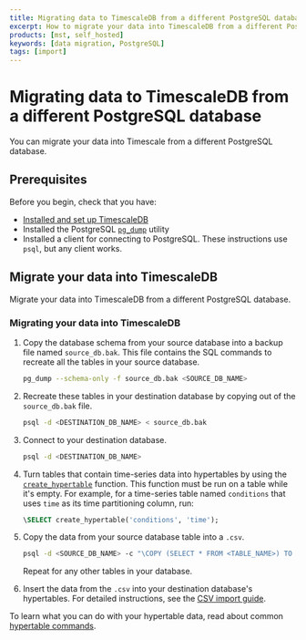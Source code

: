 ```yaml
---
title: Migrating data to TimescaleDB from a different PostgreSQL database
excerpt: How to migrate your data into TimescaleDB from a different PostgreSQL database
products: [mst, self_hosted]
keywords: [data migration, PostgreSQL]
tags: [import]
---
```


# Migrating data to TimescaleDB from a different PostgreSQL database

You can migrate your data into Timescale from a different PostgreSQL database.

## Prerequisites

Before you begin, check that you have:

*   [Installed and set up TimescaleDB][install]
*   Installed the PostgreSQL [`pg_dump`][pg_dump] utility
*   Installed a client for connecting to PostgreSQL. These instructions use
  `psql`, but any client works.

## Migrate your data into TimescaleDB

Migrate your data into TimescaleDB from a different PostgreSQL database.

<Procedure>

### Migrating your data into TimescaleDB

1.  Copy the database schema from your source database into a backup file named
    `source_db.bak`. This file contains the SQL commands to recreate all the
    tables in your source database.

    ```bash
    pg_dump --schema-only -f source_db.bak <SOURCE_DB_NAME>
    ```

1.  Recreate these tables in your destination database by copying out of the
    `source_db.bak` file.

    ```bash
    psql -d <DESTINATION_DB_NAME> < source_db.bak
    ```

1.  Connect to your destination database.

    ```bash
    psql -d <DESTINATION_DB_NAME>
    ```

1.  Turn tables that contain time-series data into hypertables by using the
    [`create_hypertable`][create_hypertable] function. This function must be run
    on a table while it's empty. For example, for a time-series table named
    `conditions` that uses `time` as its time partitioning column, run:

    ```sql
    \SELECT create_hypertable('conditions', 'time');
    ```

1.  Copy the data from your source database table into a `.csv`.

    ```bash
    psql -d <SOURCE_DB_NAME> -c "\COPY (SELECT * FROM <TABLE_NAME>) TO <FILENAME>.csv DELIMITER ',' CSV"
    ```

    Repeat for any other tables in your database.

1.  Insert the data from the `.csv` into your destination database's
    hypertables. For detailed instructions, see the [CSV import
    guide][csv-import].

</Procedure>

To learn what you can do with your hypertable data, read about common
[hypertable commands][hypertable-commands].

[create_hypertable]: /api/:currentVersion:/hypertable/create_hypertable/
[csv-import]: /use-timescale/:currentVersion:/migrate-data/import-csv/
[hypertable-commands]: /use-timescale/:currentVersion:/hypertables/
[install]: /getting-started/latest/
[pg_dump]: https://www.postgresql.org/docs/current/app-pgdump.html
